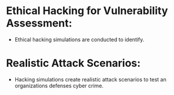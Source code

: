 # Ethical Hacking for Vulnerability Assessment:
- Ethical hacking simulations are conducted to identify.

# Realistic Attack Scenarios: 
- Hacking simulations create realistic attack scenarios to test an
  organizations defenses cyber crime. 
